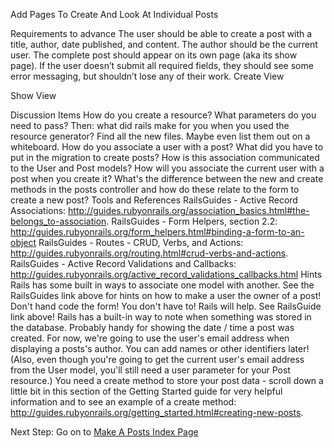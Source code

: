Add Pages To Create And Look At Individual Posts

Requirements to advance
The user should be able to create a post with a title, author, date published, and content. The author should be the current user.
The complete post should appear on its own page (aka its show page).
If the user doesn’t submit all required fields, they should see some error messaging, but shouldn’t lose any of their work.
Create View

Show View


Discussion Items
How do you create a resource? What parameters do you need to pass?
Then: what did rails make for you when you used the resource generator? Find all the new files. Maybe even list them out on a whiteboard.
How do you associate a user with a post?
What did you have to put in the migration to create posts?
How is this association communicated to the User and Post models?
How will you associate the current user with a post when you create it?
What's the difference between the new and create methods in the posts controller and how do these relate to the form to create a new post?
Tools and References
RailsGuides - Active Record Associations: http://guides.rubyonrails.org/association_basics.html#the-belongs_to-association.
RailsGuides - Form Helpers, section 2.2: http://guides.rubyonrails.org/form_helpers.html#binding-a-form-to-an-object
RailsGuides - Routes - CRUD, Verbs, and Actions: http://guides.rubyonrails.org/routing.html#crud-verbs-and-actions.
RailsGuides - Active Record Validations and Callbacks: http://guides.rubyonrails.org/active_record_validations_callbacks.html
Hints
Rails has some built in ways to associate one model with another. See the RailsGuides link above for hints on how to make a user the owner of a post!
Don't hand code the form! You don't have to! Rails will help. See RailsGuide link above!
Rails has a built-in way to note when something was stored in the database. Probably handy for showing the date / time a post was created.
For now, we're going to use the user's email address when displaying a posts's author. You can add names or other identifiers later! (Also, even though you're going to get the current user's email address from the User model, you'll still need a user parameter for your Post resource.)
You need a create method to store your post data - scroll down a little bit in this section of the Getting Started guide for very helpful information and to see an example of a create method: http://guides.rubyonrails.org/getting_started.html#creating-new-posts.

Next Step:
Go on to [Make A Posts Index Page](make_a_posts_index_page)
